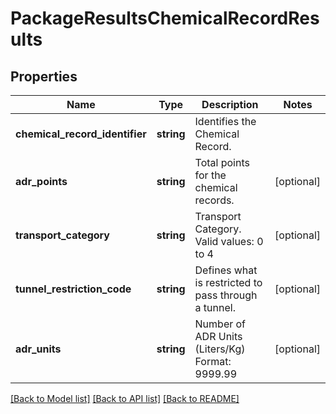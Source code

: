 # PackageResultsChemicalRecordResults

## Properties
Name | Type | Description | Notes
------------ | ------------- | ------------- | -------------
**chemical_record_identifier** | **string** | Identifies the Chemical Record. | 
**adr_points** | **string** | Total points for the chemical records. | [optional] 
**transport_category** | **string** | Transport Category.  Valid values: 0 to 4 | [optional] 
**tunnel_restriction_code** | **string** | Defines what is restricted to pass through a tunnel. | [optional] 
**adr_units** | **string** | Number of ADR Units (Liters/Kg) Format: 9999.99 | [optional] 

[[Back to Model list]](../../README.md#documentation-for-models) [[Back to API list]](../../README.md#documentation-for-api-endpoints) [[Back to README]](../../README.md)

